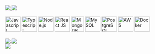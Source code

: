 <div>
  <a href="https://www.linkedin.com/in/rafaelpapastamatiou" target="_blank">
    <img
      src="https://img.shields.io/badge/View%20my%20LinkedIn-0077B5?style=for-the-badge&logo=linkedin&logoColor=white"
    />
  </a>
  <a href="mailto:rafael@papastamatiou.com">
    <img
      src="https://img.shields.io/badge/Email%20me-D14836?style=for-the-badge&logo=gmail&logoColor=white"
    />
  </a>
</div>
<br />
<div>
  <img
    src="https://cdn.jsdelivr.net/gh/devicons/devicon/icons/javascript/javascript-original.svg"
    height="48"
    width="48"
    alt="Javascript"
    title="Javascript"
  />
  <img
    src="https://cdn.jsdelivr.net/gh/devicons/devicon/icons/typescript/typescript-original.svg"
    height="48"
    width="48"
    alt="Typescript"
    title="Typescript"
  />
  <img
    src="https://cdn.jsdelivr.net/gh/devicons/devicon/icons/nodejs/nodejs-original.svg"
    height="48"
    width="48"
    alt="Node.js"
    title="Node.js"
  />
  <img
    src="https://cdn.jsdelivr.net/gh/devicons/devicon/icons/react/react-original.svg"
    height="48"
    width="48"
    alt="React JS"
    title="React JS"
  />
  <img
    src="https://cdn.jsdelivr.net/gh/devicons/devicon/icons/mongodb/mongodb-original.svg"
    height="48"
    width="40"
    alt="MongoDB"
    title="MongoDB"
  />
  <img
    src="https://cdn.jsdelivr.net/gh/devicons/devicon/icons/mysql/mysql-original.svg"
    height="48"
    width="48"
    alt="MySQL"
    title="MySQL"
  />
  <img
    src="https://cdn.jsdelivr.net/gh/devicons/devicon/icons/postgresql/postgresql-original.svg"
    height="48"
    width="48"
    alt="PostgreSQL"
    title="PostgreSQL"
  />
  <img
    src="https://cdn.jsdelivr.net/gh/devicons/devicon/icons/amazonwebservices/amazonwebservices-original.svg"
    height="48"
    width="48"
    alt="AWS"
    title="AWS"
  />
  <img
    src="https://cdn.jsdelivr.net/gh/devicons/devicon/icons/docker/docker-original.svg"
    height="48"
    width="48"
    alt="Docker"
    title="Docker"
  />
</div>
<br />
<div>
  <a href="https://github.com/anuraghazra/github-readme-stats">
    <img
      align="center"
      src="https://github-readme-stats-ochre-seven.vercel.app/api?username=rafaelpapastamatiou&count_private=true&show_icons=true&theme=radical"
    />
  </a>
  <a href="https://github.com/anuraghazra/github-readme-stats">
    <img
      align="center"
      src="https://github-readme-stats-ochre-seven.vercel.app/api/top-langs/?username=rafaelpapastamatiou&layout=compact&theme=radical&langs_count=10"
    />
  </a>
</div>
<a href="https://github.com/anuraghazra/github-readme-stats">
  <img
    align="center"
    src="https://github-readme-stats-ochre-seven.vercel.app/api/wakatime?username=rafaelpapastamatiou&layout=compact&theme=radical"
  />
</a>
